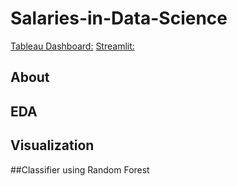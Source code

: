 # Salaries-in-Data-Science

[Tableau Dashboard:](https://public.tableau.com/app/profile/rosh3601/viz/SalariesinDataScience_16694182554330/Story1)
[Streamlit:](https://rcchan5-salaries-in-data-science-salariesindatascience-lk072m.streamlit.app/)
## About

## EDA

## Visualization

##Classifier using Random Forest
